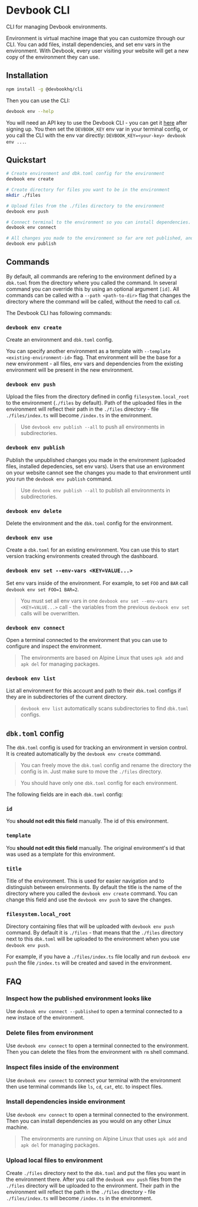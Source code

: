 # Devbook CLI
CLI for managing Devbook environments.

Environment is virtual machine image that you can customize through our CLI. You can add files, install dependencies, and set env vars in the environment.
With Devbook, every user visiting your website will get a new copy of the environment they can use.


## Installation
```sh
npm install -g @devbookhq/cli
```

Then you can use the CLI:
```sh
devbook env --help
```

You will need an API key to use the Devbook CLI - you can get it [here](https://dash.usedevbook.com/settings) after signing up. You then set the `DEVBOOK_KEY` env var in your terminal config, or you call the CLI with the env var directly: `DEVBOOK_KEY=<your-key> devbook env ...`.

## Quickstart
```sh
# Create environment and dbk.toml config for the environment
devbook env create

# Create directory for files you want to be in the environment
mkdir ./files

# Upload files from the ./files directory to the environment
devbook env push

# Connect terminal to the environment so you can install dependencies. You quit this terminal with Ctrl+D or by `exit` command.
devbook env connect

# All changes you made to the environment so far are not published, and users that use this environment on your website cannot see them. To make all the changes you just made published, call the following command
devbook env publish
```

## Commands
By default, all commands are refering to the environment defined by a `dbk.toml` from the directory where you called the command.
In several command you can override this by using an optional argument `[id]`.
All commands can be called with a `--path <path-to-dir>` flag that changes the directory where the command will be called, without the need to call `cd`.


The Devbook CLI has following commands:

### `devbook env create`
Create an environment and `dbk.toml` config. 

You can specify another environment as a template with `--template <existing-environment-id>` flag. That environment will be the base for a new environment - all files, env vars and dependencies from the existing environment will be present in the new environment.


### `devbook env push`
Upload the files from the directory defined in config `filesystem.local_root` to the environment (`./files` by default).
Path of the uploaded files in the environment will reflect their path in the `./files` directory - file `./files/index.ts` will become `/index.ts` in the environment.

> Use `devbook env publish --all` to push all environments in subdirectories.


### `devbook env publish`
Publish the unpublished changes you made in the environment (uploaded files, installed depedencies, set env vars).
Users that use an environment on your website cannot see the changes you made to that environment until you run the `devbook env publish` command.

> Use `devbook env publish --all` to publish all environments in subdirectories.


### `devbook env delete`
Delete the environment and the `dbk.toml` config for the environment.


### `devbook env use`
Create a `dbk.toml` for an existing environment. You can use this to start version tracking environments created through the dashboard.



### `devbook env set --env-vars <KEY=VALUE...>`
Set env vars inside of the environment.
For example, to set `FOO` and `BAR` call `devbook env set FOO=1 BAR=2`.

> You must set all env vars in one `devbook env set --env-vars <KEY=VALUE...>` call - the variables from the previous `devbook env set` calls will be overwritten.


### `devbook env connect`
Open a terminal connected to the environment that you can use to configure and inspect the environment.

> The environments are based on Alpine Linux that uses `apk add` and `apk del` for managing packages.


### `devbook env list`
List all environment for this account and path to their `dbk.toml` configs if they are in subdirectories of the current directory.

> `devbook env list` automatically scans subdirectories to find `dbk.toml` configs.


## `dbk.toml` config
The `dbk.toml` config is used for tracking an environment in version control. It is created automatically by the `devbook env create` command.

> You can freely move the `dbk.toml` config and rename the directory the config is in. Just make sure to move the `./files` directory.

> You should have only one `dbk.toml` config for each environment.

The following fields are in each `dbk.toml` config:

### `id` 
You **should not edit this field** manually.
The id of this environment.


### `template` 
You **should not edit this field** manually.
The original environment's id that was used as a template for this environment.


### `title`
Title of the environment. This is used for easier navigation and to distinguish between environments. 
By default the title is the name of the directory where you called the `devbook env create` command.
You can change this field and use the `devbook env push` to save the changes.


### `filesystem.local_root`
Directory containing files that will be uploaded with `devbook env push` command. By default it is `./files` - that means that the `./files` directory next to this `dbk.toml` will be uploaded to the environment when you use `devbook env push`.

For example, if you have a `./files/index.ts` file locally and run `devbook env push` the file `/index.ts` will be created and saved in the environment.


## FAQ

### Inspect how the published environment looks like
Use `devbook env connect --published` to open a terminal connected to a new instace of the environment.


### Delete files from environment
Use `devbook env connect` to open a terminal connected to the environment. Then you can delete the files from the environment with `rm` shell command.


### Inspect files inside of the environment
Use `devbook env connect` to connect your terminal with the environment then use terminal commands like `ls`, `cd`, `cat`, etc. to inspect files.


### Install dependencies inside environment
Use `devbook env connect` to open a terminal connected to the environment. Then you can install dependencies as you would on any other Linux machine.

> The environments are running on Alpine Linux that uses `apk add` and `apk del` for managing packages.


### Upload local files to environment
Create `./files` directory next to the `dbk.toml` and put the files you want in the environment there.
After you call the `devbook env push` files from the `./files` directory will be uploaded to the environment. Their path in the environment will reflect the path in the `./files` directory - file `./files/index.ts` will become `/index.ts` in the environment.